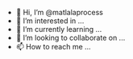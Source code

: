 - 👋 Hi, I’m @matlalaprocess
- 👀 I’m interested in ...
- 🌱 I’m currently learning ...
- 💞️ I’m looking to collaborate on ...
- 📫 How to reach me ...

<!---
matlalaprocess/matlalaprocess is a ✨ special ✨ repository because its `README.md` (this file) appears on your GitHub profile.
You can click the Preview link to take a look at your changes.
--->
